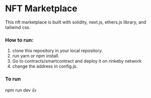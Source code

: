 # NFT Marketplace
This nft marketplace is built with solidity, next.js, ethers.js library, and tailwind css.

### How to run:
1. clone this repository in your local repository.  
2. run yarn or npm install.   
3. Go to contracts/smartcontract and deploy it on rinkeby network  
4. change the address in config.js.  

### To run
npm run dev
:+1:
